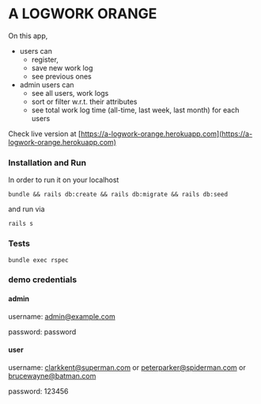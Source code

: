 # A LOGWORK ORANGE

On this app, 
* users can
	* register,
	* save new work log
	 * see previous ones
* admin users can
	* see all users, work logs
	* sort or filter w.r.t. their attributes
	* see total work log time (all-time, last week, last month) for each users

Check live version at [https://a-logwork-orange.herokuapp.com](https://a-logwork-orange.herokuapp.com)

### Installation and Run

In order to run it on your localhost

``` bundle && rails db:create && rails db:migrate && rails db:seed ```

and run via

``` rails s ```

### Tests

``` bundle exec rspec ```

### demo credentials
#### admin
username: admin@example.com

password: password

#### user
username: clarkkent@superman.com or peterparker@spiderman.com or brucewayne@batman.com

password: 123456
